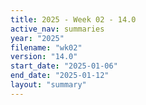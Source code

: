 ```yaml
---
title: 2025 - Week 02 - 14.0
active_nav: summaries
year: "2025"
filename: "wk02"
version: "14.0"
start_date: "2025-01-06"
end_date: "2025-01-12"
layout: "summary"
---
```

